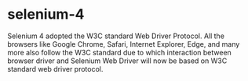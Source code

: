 # selenium-4
Selenium 4 adopted the W3C standard Web Driver Protocol. All the browsers like Google Chrome, Safari, Internet Explorer, Edge, and many more also follow the W3C standard due to which interaction between browser driver and Selenium Web Driver will now be based on W3C standard web driver protocol.
